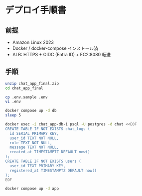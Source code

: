 # デプロイ手順書

## 前提
- Amazon Linux 2023
- Docker / docker-compose インストール済
- ALB: HTTPS + OIDC (Entra ID) + EC2:8080 転送

## 手順

```bash
unzip chat_app_final.zip
cd chat_app_final

cp .env.sample .env
vi .env

docker compose up -d db
sleep 5

docker exec -i chat_app-db-1 psql -U postgres -d chat <<EOF
CREATE TABLE IF NOT EXISTS chat_logs (
  id SERIAL PRIMARY KEY,
  user_id TEXT NOT NULL,
  role TEXT NOT NULL,
  message TEXT NOT NULL,
  created_at TIMESTAMPTZ DEFAULT now()
);
CREATE TABLE IF NOT EXISTS users (
  user_id TEXT PRIMARY KEY,
  registered_at TIMESTAMPTZ DEFAULT now()
);
EOF

docker compose up -d app
```
